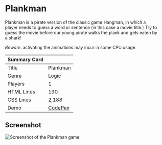 # Plankman

Plankman is a pirate version of the classic game Hangman, in which a player needs to guess a word or sentence (in this case a movie title.) Try to guess the movie before our young pirate walks the plank and gets eaten by a shark!

*Beware*: activating the animations may incur in some CPU usage.

| Summary Card | |
|--------------|-|
| Title | Plankman |
| Genre | Logic |
| Players | 1 |
| HTML Lines | 190 |
| CSS Lines | 2,188 |
| Demo | [CodePen](https://codepen.io/alvaromontoro/full/XWdrQOg) |

## Screenshot

![Screenshot of the Plankman game](https://github.com/alvaromontoro/CSS-Games/blob/master/games/plankman/plankman.jpg?raw=true)
